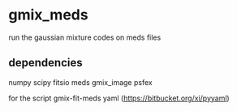 gmix_meds
=========

run the gaussian mixture codes on meds files

dependencies
------------
numpy
scipy
fitsio
meds
gmix_image
psfex

for the script gmix-fit-meds
yaml (https://bitbucket.org/xi/pyyaml)
